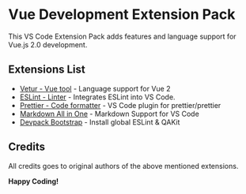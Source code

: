 # Vue Development Extension Pack

This VS Code Extension Pack adds features and language support for Vue.js 2.0 development.

## Extensions List

- [Vetur - Vue tool](https://marketplace.visualstudio.com/items?itemName=octref.vetur) - Language support for Vue 2
- [ESLint - Linter](https://marketplace.visualstudio.com/items?itemName=dbaeumer.vscode-eslint) -
  Integrates ESLint into VS Code.
- [Prettier - Code formatter](https://marketplace.visualstudio.com/items?itemName=esbenp.prettier-vscode) -
  VS Code plugin for prettier/prettier
- [Markdown All in One](https://marketplace.visualstudio.com/items?itemName=yzhang.markdown-all-in-one) - Markdown Support for VS Code
- [Devpack Bootstrap](https://marketplace.visualstudio.com/items?itemName=yessky.devpack-bootstrap) - Install global ESLint & QAKit

## Credits

All credits goes to original authors of the above mentioned extensions.

**Happy Coding!**